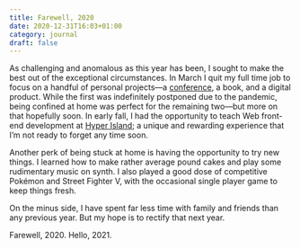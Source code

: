 ```yaml
---
title: Farewell, 2020
date: 2020-12-31T16:03+01:00
category: journal
draft: false
---
```

As challenging and anomalous as this year has been, I sought to make the best out of the exceptional circumstances. In March I quit my full time job to focus on a handful of personal projects—a [conference](https://swiftandfika.com/), a book, and a digital product. While the first was indefinitely postponed due to the pandemic, being confined at home was perfect for the remaining two—but more on that hopefully soon. In early fall, I had the opportunity to teach Web front-end development at [Hyper Island](https://www.hyperisland.com/programs-and-courses/frontend-developer); a unique and rewarding experience that I’m not ready to forget any time soon.

Another perk of being stuck at home is having the opportunity to try new things. I learned how to make rather average pound cakes and play some rudimentary music on synth. I also played a good dose of competitive Pokémon and Street Fighter V, with the occasional single player game to keep things fresh.

On the minus side, I have spent far less time with family and friends than any previous year. But my hope is to rectify that next year.

Farewell, 2020. Hello, 2021.